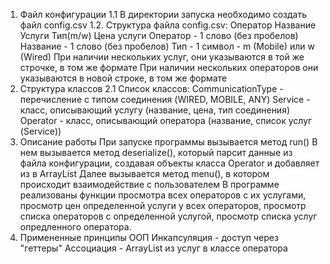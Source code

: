1. Файл конфигурации
1.1 В директории запуска необходимо создать файл config.csv
1.2. Структура файла config.csv:
  Оператор   Название Услуги   Тип(m/w)   Цена услуги
  Оператор - 1 слово (без пробелов)
  Название - 1 слово (без пробелов)
  Тип - 1 символ - m (Mobile) или w (Wired)
  При наличии нескольких услуг, они указываются в той же строчке, в том же формате
  При наличии нескольких операторов они указываются в новой строке, в том же формате
2. Структура классов
2.1 Список классов:
  CommunicationType - перечисление с типом соединения (WIRED, MOBILE, ANY)
  Service - класс, описывающий услугу (название, цена, тип соединения)
  Operator - класс, описывающий оператора (название, список услуг (Service))
3. Описание работы
  При запуске программы вызывается метод run()
  В нем вызывается метод deserialize(), который парсит данные из файла конфигурации,
    создавая объекты класса Operator и добавляет из в ArrayList
  Далее вызывается метод menu(), в котором происходит взаимодействие с пользователем
  В программе реализованы функции просмотра всех операторов с их услугами,
    просмотр цен определенной услуги у всех операторов, просмотр списка
	операторов с определенной услугой, просмотр списка услуг опредленного
	оператора.
4. Примененные принципы ООП
  Инкапсуляция - доступ через "геттеры"
  Ассоциация - ArrayList из услуг в классе оператора